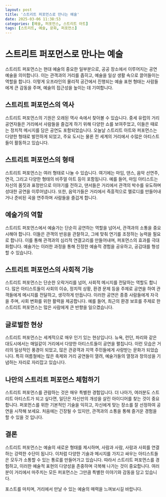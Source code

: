 ```yaml
---
layout: post
title: '스트리트 퍼포먼스로 만나는 예술'
date: 2025-03-06 11:38:53
categories: [예술, 퍼포먼스, 스트리트 아트]
tags: [스트리트, 예술, 문화, 퍼포먼스]
---
```


# 스트리트 퍼포먼스로 만나는 예술

스트리트 퍼포먼스는 현대 예술의 중요한 일부분으로, 공공 장소에서 이루어지는 공연 예술을 의미합니다. 이는 관객과의 거리를 좁히고, 예술을 일상 생활 속으로 끌어들이는 역할을 합니다. 이렇게 오프라인의 물리적 공간에서 진행되는 예술 표현 형태는 사람들에게 큰 감동을 주며, 예술의 접근성을 높이는 데 기여합니다.

## 스트리트 퍼포먼스의 역사

스트리트 퍼포먼스의 기원은 오래된 역사 속에서 찾아볼 수 있습니다. 중세 유럽의 거리 공연자들은 거리에서 사람들을 즐겁게 하기 위해 다양한 쇼를 보여주었고, 이들은 때로는 정치적 메시지를 담은 공연도 포함되었습니다. 오늘날 스트리트 아트와 퍼포먼스는 다양한 형태로 발전하게 되었고, 주요 도시는 물론 전 세계의 거리에서 수많은 아티스트들이 활동하고 있습니다.

## 스트리트 퍼포먼스의 형태

스트리트 퍼포먼스는 여러 형태로 나눌 수 있습니다. 여기에는 마임, 댄스, 음악 선연주, 연극, 그리고 다양한 형태의 비주얼 아트 등이 포함됩니다. 예를 들어, 마임 아티스트는 자신의 몸짓과 표정만으로 이야기를 전하고, 댄서들은 거리에서 관객의 박수를 유도하며 성대한 공연을 이루어냅니다. 또한, 음악가들은 거리에서 즉흥적으로 멜로디를 만들어내거나 준비된 곡을 연주하며 사람들을 즐겁게 합니다.

## 예술가의 역할

스트리트 퍼포먼스에서 예술가는 단순히 공연하는 역할을 넘어서, 관객과의 소통을 중요시해야 합니다. 이들은 관객의 반응을 관찰하고, 그에 맞춰 연기를 조정하는 능력을 필요로 합니다. 이를 통해 관객과의 심리적 연결고리를 만들어내며, 퍼포먼스의 효과를 극대화합니다. 예술가는 이러한 과정을 통해 진정한 예술적 경험을 공유하고, 공감대를 형성할 수 있습니다.

## 스트리트 퍼포먼스의 사회적 기능

스트리트 퍼포먼스는 단순한 오락거리를 넘어, 사회적 메시지를 전달하는 역할도 합니다. 많은 아티스트들이 사회의 이슈, 정치적 상황, 환경 문제 등을 주제로 공연을 하여 관객들에게 메시지를 전달하고, 생각하게 만듭니다. 이러한 공연은 종종 사람들에게 자극을 주며, 사회 변화를 위한 활력을 제공합니다. 예를 들어, 최근의 환경 보호를 주제로 한 스트리트 퍼포먼스는 많은 사람에게 큰 반향을 일으켰습니다.

## 글로벌한 현상

스트리트 퍼포먼스는 세계적으로 매우 인기 있는 현상입니다. 뉴욕, 런던, 파리와 같은 대도시에서는 매일같이 거리에서 다양한 아티스트들이 공연을 펼칩니다. 이런 모습은 거리의 일상적인 풍경이 되었고, 많은 관광객과 지역 주민들에게 사랑받는 문화가 되었습니다. 특히 여름철에는 많은 축제와 거리 공연들이 열려, 예술가들의 열정과 창의성을 기념하는 자리로 자리잡고 있습니다.

## 나만의 스트리트 퍼포먼스 체험하기

스트리트 퍼포먼스를 관람하는 것은 매우 특별한 경험입니다. 더 나아가, 여러분도 스트리트 아티스트가 되고 싶다면, 일단은 자신만의 개성을 살린 아이디어를 찾는 것이 중요합니다. 퍼포먼스를 위한 기본적인 기술을 익히고, 자신에게 맞는 장소를 잘 선정하여 공연을 시작해 보세요. 처음에는 긴장될 수 있지만, 관객과의 소통을 통해 즐거운 경험을 할 수 있을 것 입니다.

## 결론

스트리트 퍼포먼스는 예술의 새로운 형태를 제시하며, 사람과 사람, 사람과 사회를 연결하는 강력한 수단이 됩니다. 이처럼 다양한 기술과 메시지를 가지고 싸우는 아티스트들은 모두가 소통할 수 있는 통로를 만들어가고 있습니다. 따라서 스트리트 퍼포먼스를 경험하고, 이러한 예술적 표현의 다양성을 존중하며 극복해 나가는 것이 중요합니다. 여러분이 거리에서 마주치는 모든 퍼포먼스는 그만큼 특별한 이야기와 감동을 담고 있습니다.

포스트를 마치며, 거리에서 만날 수 있는 예술의 매력을 느껴보시길 바랍니다.